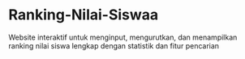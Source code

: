 # Ranking-Nilai-Siswaa
Website interaktif untuk menginput, mengurutkan, dan menampilkan ranking nilai siswa lengkap dengan statistik dan fitur pencarian
